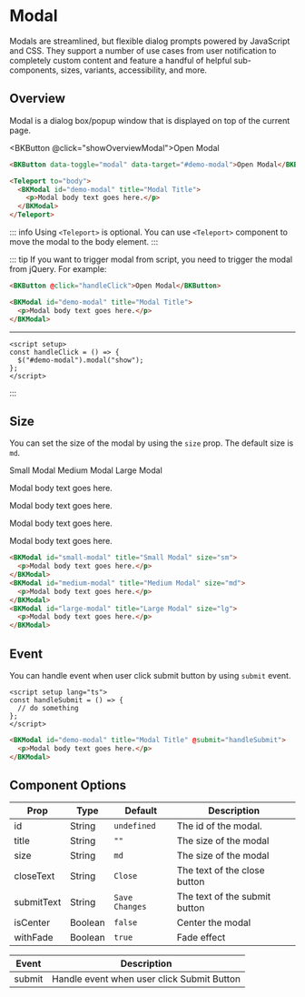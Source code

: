 <script setup>
const showOverviewModal = () => {
    $('#overview-modal').modal('show');
}

const showSmallModal = () => {
    $('#small-modal').modal('show');
}

const showMediumModal = () => {
    $('#medium-modal').modal('show');
}

const showLargeModal = () => {
    $('#large-modal').modal('show');
}

const test = () => {
    console.log('hello')
}
</script>

# Modal

Modals are streamlined, but flexible dialog prompts powered by JavaScript and CSS. They support a number of use cases from user notification to completely custom content and feature a handful of helpful sub-components, sizes, variants, accessibility, and more.

## Overview

Modal is a dialog box/popup window that is displayed on top of the current page.

<BKButton @click="showOverviewModal">Open Modal</BKButton>

```html
<BKButton data-toggle="modal" data-target="#demo-modal">Open Modal</BKButton>
```

```html
<Teleport to="body">
  <BKModal id="demo-modal" title="Modal Title">
    <p>Modal body text goes here.</p>
  </BKModal>
</Teleport>
```

::: info
Using `<Teleport>` is optional. You can use `<Teleport>` component to move the modal to the body element.
:::

::: tip
If you want to trigger modal from script, you need to trigger the modal from jQuery. For example:

```html
<BKButton @click="handleClick">Open Modal</BKButton>

<BKModal id="demo-modal" title="Modal Title">
  <p>Modal body text goes here.</p>
</BKModal>
```

---

```vue
<script setup>
const handleClick = () => {
  $("#demo-modal").modal("show");
};
</script>
```

:::

## Size

You can set the size of the modal by using the `size` prop. The default size is `md`.

<div class="d-flex" style="gap: 5px">
    <BKButton @click="showSmallModal">Small Modal</BKButton>
    <BKButton @click="showMediumModal">Medium Modal</BKButton>
    <BKButton @click="showLargeModal">Large Modal</BKButton>
</div>

<ClientOnly>
  <Teleport to="body">
    <BKModal id="overview-modal" title="Modal Title"><p>Modal body text goes here.</p></BKModal>
    <BKModal id="small-modal" title="Small Modal" size="sm"><p>Modal body text goes here.</p></BKModal>
    <BKModal id="medium-modal" title="Medium Modal" size="md"><p>Modal body text goes here.</p></BKModal>
    <BKModal id="large-modal" title="Large Modal" size="lg"><p>Modal body text goes here.</p></BKModal>
  </Teleport>
</ClientOnly>

```html
<BKModal id="small-modal" title="Small Modal" size="sm">
  <p>Modal body text goes here.</p>
</BKModal>
<BKModal id="medium-modal" title="Medium Modal" size="md">
  <p>Modal body text goes here.</p>
</BKModal>
<BKModal id="large-modal" title="Large Modal" size="lg">
  <p>Modal body text goes here.</p>
</BKModal>
```

## Event

You can handle event when user click submit button by using `submit` event.

```vue
<script setup lang="ts">
const handleSubmit = () => {
  // do something
};
</script>
```

```html
<BKModal id="demo-modal" title="Modal Title" @submit="handleSubmit">
  <p>Modal body text goes here.</p>
</BKModal>
```

## Component Options

| Prop       | Type    | Default        | Description                   |
| ---------- | ------- | -------------- | ----------------------------- |
| id         | String  | `undefined`    | The id of the modal.          |
| title      | String  | `""`           | The size of the modal         |
| size       | String  | `md`           | The size of the modal         |
| closeText  | String  | `Close`        | The text of the close button  |
| submitText | String  | `Save Changes` | The text of the submit button |
| isCenter   | Boolean | `false`        | Center the modal              |
| withFade   | Boolean | `true`         | Fade effect                   |

| Event  | Description                                |
| ------ | ------------------------------------------ |
| submit | Handle event when user click Submit Button |
